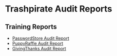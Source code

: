 # Trashpirate Audit Reports

## Training Reports
- [PasswordStore Audit Report]()
- [PuppyRaffle Audit Report]()
- [GivingThanks Audit Report]()